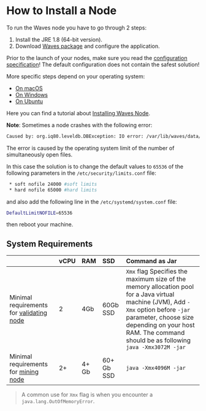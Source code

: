 # How to Install a Node

To run the Waves node you have to go through 2 steps:

1. Install the JRE 1.8 (64-bit version).
2. Download [Waves package](https://github.com/wavesplatform/Waves/releases) and configure the application.

Prior to the launch of your nodes, make sure you read the [configuration specification](/en/waves-node/node-configuration)! The default configuration does not contain the safest solution!

More specific steps depend on your operating system:

* [On macOS](/en/waves-node/how-to-install-a-node/on-mac)
* [On Windows](/en/waves-node/how-to-install-a-node/on-windows)
* [On Ubuntu](/en/waves-node/how-to-install-a-node/on-ubuntu)

Here you can find a tutorial about [Installing Waves Node](https://www.youtube.com/watch?v=CDmMeZlzKbk&feature=youtu.be).

   **Note**: Sometimes a node crashes with the following error:

   ```bash
   Caused by: org.iq80.leveldb.DBException: IO error: /var/lib/waves/data/33837022.ldb: Too many open files
   ```

   The error is caused by the operating system limit of the number of simultaneously open files.

   In this case the solution is to change the default values to `65536` of the following parameters in the `/etc/security/limits.conf` file:

   ```bash
    * soft nofile 24000 #soft limits
    * hard nofile 65000 #hard limits
   ```

   and also add the following line in the `/etc/systemd/system.conf` file:

   ```bash
   DefaultLimitNOFILE=65536
   ```

then reboot your machine.

## System Requirements

|  | vCPU | RAM | SSD | Command as Jar |
| :--- | :--- | :--- | :--- | :--- |
| Minimal requirements for [validating node](/en/blockchain/node/validating-node) | 2 | 4Gb | 60Gb SSD | `Xmx` flag Specifies the maximum size of the memory allocation pool for a Java virtual machine (JVM), Add `-Xmx` option before `-jar` parameter, choose size depending on your host RAM. The command should be as following <br/>`java -Xmx3072M -jar`|
| Minimal requirements for [mining node](/en/blockchain/node/mining-node) | 2+ | 4+ Gb | 60+ Gb SSD | `java -Xmx4096M -jar` |

>A common use for `Xmx` flag is when you encounter a `java.lang.OutOfMemoryError`.
